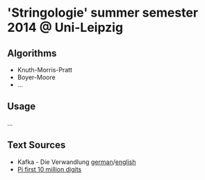 # 'Stringologie' summer semester 2014 @ Uni-Leipzig

## Algorithms

- Knuth-Morris-Pratt
- Boyer-Moore
- ...

## Usage

...

## Text Sources

- Kafka - Die Verwandlung [german](http://gutenberg.org/ebooks/22367)/[english](http://gutenberg.org/ebooks/5200)
- [Pi first 10 million digits](http://milkcrate.com.au/_other/downloads/txt/Pi_10000000.txt)

